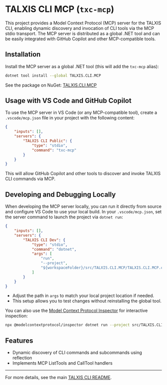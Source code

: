 # TALXIS CLI MCP (`txc-mcp`)

This project provides a Model Context Protocol (MCP) server for the TALXIS CLI, enabling dynamic discovery and invocation of CLI tools via the MCP stdio transport. The MCP server is distributed as a global .NET tool and can be easily integrated with GitHub Copilot and other MCP-compatible tools.

## Installation

Install the MCP server as a global .NET tool (this will add the `txc-mcp` alias):

```sh
dotnet tool install --global TALXIS.CLI.MCP
```

See the package on NuGet: [TALXIS.CLI.MCP](https://www.nuget.org/packages/TALXIS.CLI.MCP)

## Usage with VS Code and GitHub Copilot

To use the MCP server in VS Code (or any MCP-compatible tool), create a `.vscode/mcp.json` file in your project with the following content:

```json
{
    "inputs": [],
    "servers": {
        "TALXIS CLI Public": {
            "type": "stdio",
            "command": "txc-mcp"
        }
    }
}
```

This will allow GitHub Copilot and other tools to discover and invoke TALXIS CLI commands via MCP.

## Developing and Debugging Locally

When developing the MCP server locally, you can run it directly from source and configure VS Code to use your local build. In your `.vscode/mcp.json`, set the server command to launch the project via `dotnet run`:

```json
{
    "inputs": [],
    "servers": {
        "TALXIS CLI Dev": {
            "type": "stdio",
            "command": "dotnet",
            "args": [
                "run",
                "--project",
                "${workspaceFolder}/src/TALXIS.CLI.MCP/TALXIS.CLI.MCP.csproj"
            ]
        }
    }
}
```

- Adjust the path in `args` to match your local project location if needed.
- This setup allows you to test changes without reinstalling the global tool.

You can also use the [Model Context Protocol Inspector](https://www.npmjs.com/package/@modelcontextprotocol/inspector) for interactive inspection:

```sh
npx @modelcontextprotocol/inspector dotnet run --project src/TALXIS.CLI.MCP
```

## Features
- Dynamic discovery of CLI commands and subcommands using reflection
- Implements MCP ListTools and CallTool handlers

---

For more details, see the main [TALXIS CLI README](../../README.md).